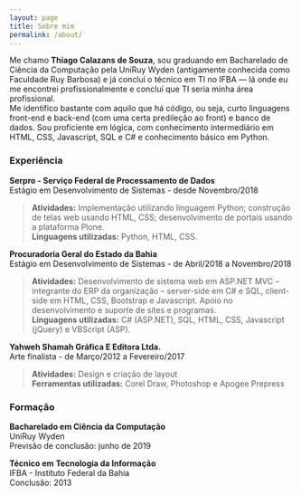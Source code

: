 ```yaml
---
layout: page
title: Sobre mim
permalink: /about/
---
```


Me chamo **Thiago Calazans de Souza**, sou graduando em Bacharelado de Ciência da Computação pela UniRuy Wyden (antigamente conhecida como Faculdade Ruy Barbosa) e já concluí o técnico em TI no IFBA — lá onde eu me encontrei profissionalmente e concluí que TI seria minha área profissional.   
Me identifico bastante com aquilo que há código, ou seja, curto linguagens front-end e back-end (com uma certa predileção ao front) e banco de dados. Sou proficiente em lógica, com conhecimento intermediário em HTML, CSS, Javascript, SQL e C# e conhecimento básico em Python.

### Experiência

**Serpro - Serviço Federal de Processamento de Dados**   
Estágio em Desenvolvimento de Sistemas - desde Novembro/2018   
> **Atividades:** Implementação utilizando linguagem Python; construção de telas web usando HTML, CSS; desenvolvimento de portais usando a plataforma Plone.   
> **Linguagens utilizadas:** Python, HTML, CSS.

**Procuradoria Geral do Estado da Bahia**   
Estágio em Desenvolvimento de Sistemas - de Abril/2018 a Novembro/2018  
> **Atividades:** Desenvolvimento de sistema web em ASP.NET MVC – integrante do ERP da organização – server-side em C# e SQL, client-side em HTML, CSS, Bootstrap e Javascript. Apoio no desenvolvimento e suporte de sites e programas.   
> **Linguagens utilizadas:** C# (ASP.NET), SQL, HTML, CSS, Javascript (jQuery) e VBScript (ASP).


**Yahweh Shamah Gráfica E Editora Ltda.**   
Arte finalista - de Março/2012 a Fevereiro/2017  
> **Atividades:** Design e criação de layout   
> **Ferramentas utilizadas:** Corel Draw, Photoshop e Apogee Prepress

### Formação 

**Bacharelado em Ciência da Computação**   
UniRuy Wyden   
<span class="subop"> Previsão de conclusão: junho de 2019</span>

**Técnico em Tecnologia da Informação**  
IFBA - Instituto Federal da Bahia   
<span class="subop">Conclusão: 2013</span>